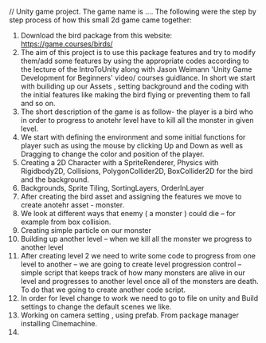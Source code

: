 // Unity game project. The game name is ....
The following were the step by step process of how this small 2d game came together:
1. Download the bird package from this website: https://game.courses/birds/
2. The aim of this project is to use this package features and  try to modify them/add some features by using the appropriate codes according to the lecture of the IntroToUnity along with Jason Weimann 'Unity Game Development for Beginners' video/ courses guidlance. In short we start with builiding up our Assets , setting background and the coding with the initial features like making the bird flying or preventing them to fall and so on.
3. The short description of the game is as follow- the player is a bird who in order to progress to anotehr level have to kill all the monster in given level.
4. We start with defining the environment and some initial functions for player such as using the mouse by clicking Up and Down as well as Dragging to change the color and position of the player. 
5. Creating a 2D Character with a SpriteRenderer, Physics with Rigidbody2D, Collisions, PolygonCollider2D, BoxCollider2D for the bird and the background. 
6. Backgrounds, Sprite Tiling, SortingLayers, OrderInLayer
7. After creating the bird asset and assigning the features we move to create anotehr asset - monster.
8. We look at different ways that enemy ( a monster ) could die – for example from box collision.
9. Creating simple particle on our monster
10.	Building up another level – when we kill all the monster we progress to another level
11.	After creating level 2 we need to write some code to progress from one level to another – we are going to create level progression control – simple script that keeps track of how many monsters are alive in our level and progresses to another level once all of the monsters are death. To do that we going to create another code script.
12.	In order for level change to work we need to go to file on unity and Build settings to change the default scenes we like.
13.	Working on camera setting , using prefab. From package manager installing Cinemachine. 
14.	


